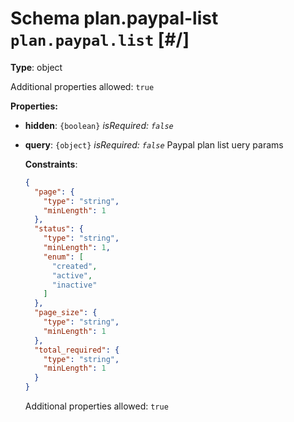 # Schema plan.paypal-list `plan.paypal.list`  [#/]


**Type**: object





Additional properties allowed: `true`


**Properties:**


 - **hidden**: `{boolean}` *isRequired: `false`* 
 - **query**: `{object}` *isRequired: `false`* Paypal plan list uery params
    
    <a name="/properties/query"/>
    
    
    
    
    
    **Constraints**:
    
    ```json
    {
      "page": {
        "type": "string",
        "minLength": 1
      },
      "status": {
        "type": "string",
        "minLength": 1,
        "enum": [
          "created",
          "active",
          "inactive"
        ]
      },
      "page_size": {
        "type": "string",
        "minLength": 1
      },
      "total_required": {
        "type": "string",
        "minLength": 1
      }
    }
    ```
    
    
    Additional properties allowed: `true`
    
